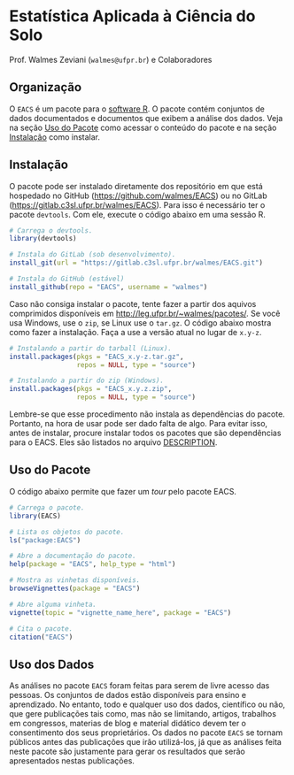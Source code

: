 Estatística Aplicada à Ciência do Solo
======================================

Prof. Walmes Zeviani (`walmes@ufpr.br`) e Colaboradores

## Organização

O `EACS` é um pacote para o [software R](https://cran.r-project.org/). O
pacote contém conjuntos de dados documentados e documentos que exibem a
análise dos dados. Veja na seção [Uso do Pacote](#uso-do-pacote) como
acessar o conteúdo do pacote e na seção [Instalação](#instalacao) como
instalar.

## Instalação

O pacote pode ser instalado diretamente dos repositório em que está
hospedado no GitHub (<https://github.com/walmes/EACS>) ou no GitLab
(<https://gitlab.c3sl.ufpr.br/walmes/EACS>). Para isso é necessário ter
o pacote `devtools`. Com ele, execute o código abaixo em uma sessão R.

```r
# Carrega o devtools.
library(devtools)

# Instala do GitLab (sob desenvolvimento).
install_git(url = "https://gitlab.c3sl.ufpr.br/walmes/EACS.git")

# Instala do GitHub (estável)
install_github(repo = "EACS", username = "walmes")
```

Caso não consiga instalar o pacote, tente fazer a partir dos aquivos
comprimidos disponíveis em <http://leg.ufpr.br/~walmes/pacotes/>. Se
você usa Windows, use o `zip`, se Linux use o `tar.gz`. O código abaixo
mostra como fazer a instalação. Faça a use a versão atual no lugar de
`x.y-z`.

```r
# Instalando a partir do tarball (Linux).
install.packages(pkgs = "EACS_x.y-z.tar.gz",
                 repos = NULL, type = "source")

# Instalando a partir do zip (Windows).
install.packages(pkgs = "EACS_x.y.z.zip",
                 repos = NULL, type = "source")
```

Lembre-se que esse procedimento não instala as dependências do
pacote. Portanto, na hora de usar pode ser dado falta de algo. Para
evitar isso, antes de instalar, procure instalar todos os pacotes que
são dependências para o EACS. Eles são listados no arquivo
[DESCRIPTION](DESCRIPTION).

## Uso do Pacote

O código abaixo permite que fazer um *tour* pelo pacote EACS.

```r
# Carrega o pacote.
library(EACS)

# Lista os objetos do pacote.
ls("package:EACS")

# Abre a documentação do pacote.
help(package = "EACS", help_type = "html")

# Mostra as vinhetas disponíveis.
browseVignettes(package = "EACS")

# Abre alguma vinheta.
vignette(topic = "vignette_name_here", package = "EACS")

# Cita o pacote.
citation("EACS")
```

## Uso dos Dados

As análises no pacote `EACS` foram feitas para serem de livre acesso das
pessoas. Os conjuntos de dados estão disponíveis para ensino e
aprendizado. No entanto, todo e qualquer uso dos dados, científico ou
não, que gere publicações tais como, mas não se limitando, artigos,
trabalhos em congressos, materias de blog e material didático devem ter
o consentimento dos seus proprietários. Os dados no pacote `EACS` se
tornam públicos antes das publicações que irão utilizá-los, já que as
análises feita neste pacote são justamente para gerar os resultados que
serão apresentados nestas publicações.

<!------------------------------------------- -->
